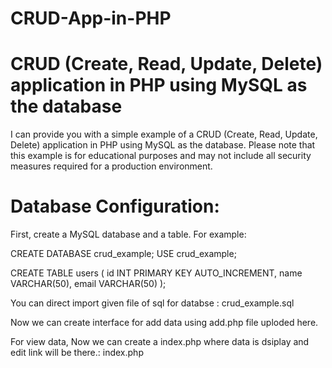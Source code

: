 # CRUD-App-in-PHP

# CRUD (Create, Read, Update, Delete) application in PHP using MySQL as the database


I can provide you with a simple example of a CRUD (Create, Read, Update, Delete) application in PHP using MySQL as the database.
Please note that this example is for educational purposes and may not include all security measures required for a production environment.


# Database Configuration:
First, create a MySQL database and a table. For example:

CREATE DATABASE crud_example;
USE crud_example;

CREATE TABLE users (
    id INT PRIMARY KEY AUTO_INCREMENT,
    name VARCHAR(50),
    email VARCHAR(50)
);

You can direct import given file of sql for databse : crud_example.sql

Now we can create interface for add data using add.php file uploded here.

For view data, Now we can create a index.php where data is dsiplay and edit link will be there.:   index.php 


